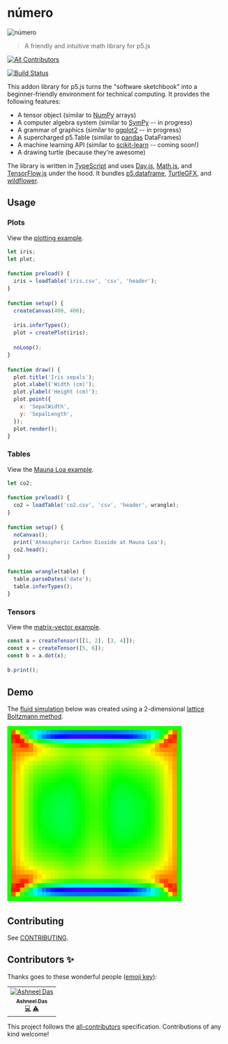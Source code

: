 # número

![número](numero.png)
> A friendly and intuitive math library for p5.js

[![All Contributors](https://img.shields.io/badge/all_contributors-1-orange.svg?style=flat-square)](#contributors)

[![Build Status](https://app.travis-ci.com/nickmcintyre/numero.svg?branch=main)](https://app.travis-ci.com/nickmcintyre/numero)

This addon library for p5.js turns the "software sketchbook" into a beginner-friendly environment for technical computing. It provides the following features:

- A tensor object (similar to [NumPy](https://numpy.org/) arrays)
- A computer algebra system (similar to [SymPy](https://www.sympy.org/en/index.html) -- in progress)
- A grammar of graphics (similar to [ggplot2](https://ggplot2.tidyverse.org/) -- in progress)
- A supercharged p5.Table (similar to [pandas](https://pandas.pydata.org/) DataFrames)
- A machine learning API (similar to [scikit-learn](https://scikit-learn.org/stable/index.html) -- coming soon!)
- A drawing turtle (because they're awesome)

The library is written in [TypeScript](http://www.typescriptlang.org/) and uses [Day.js](https://day.js.org/), [Math.js](https://mathjs.org/), and [TensorFlow.js](https://js.tensorflow.org/api/latest/) under the hood. It bundles [p5.dataframe](https://github.com/nickmcintyre/p5.dataframe), [TurtleGFX](https://github.com/CodeGuppyPrograms/TurtleGFX), and [wildflower](https://github.com/nickmcintyre/wildflower).

## Usage

### Plots
View the [plotting example](/examples/plotting/).
```javascript
let iris;
let plot;

function preload() {
  iris = loadTable('iris.csv', 'csv', 'header');
}

function setup() {
  createCanvas(400, 400);

  iris.inferTypes();
  plot = createPlot(iris);

  noLoop();
}

function draw() {
  plot.title('Iris sepals');
  plot.xlabel('Width (cm)');
  plot.ylabel('Height (cm)');
  plot.point({
    x: 'SepalWidth',
    y: 'SepalLength',
  });
  plot.render();
}
```

### Tables
View the [Mauna Loa example](/examples/mauna-loa/).
```javascript
let co2;

function preload() {
  co2 = loadTable('co2.csv', 'csv', 'header', wrangle);
}

function setup() {
  noCanvas();
  print('Atmospheric Carbon Dioxide at Mauna Loa');
  co2.head();
}

function wrangle(table) {
  table.parseDates('date');
  table.inferTypes();
}
```

### Tensors
View the [matrix-vector example](/examples/matrix-vector/).
```javascript
const a = createTensor([[1, 2], [3, 4]]);
const x = createTensor([5, 6]);
const b = a.dot(x);

b.print();
```

## Demo

The [fluid simulation](/examples/fluid-simulation/) below was created using a 2-dimensional [lattice Boltzmann method](https://en.wikipedia.org/wiki/Lattice_Boltzmann_methods).

![A fluid simulation](examples/fluid-simulation/lbm.gif)

## Contributing

See [CONTRIBUTING](CONTRIBUTING.md).

## Contributors ✨

Thanks goes to these wonderful people ([emoji key](https://allcontributors.org/docs/en/emoji-key)):

<!-- ALL-CONTRIBUTORS-LIST:START - Do not remove or modify this section -->
<!-- prettier-ignore -->
<table>
  <tr>
    <td align="center"><a href="https://github.com/ashneeldas2"><img src="https://avatars3.githubusercontent.com/u/18149521?v=4" width="100px;" alt="Ashneel Das"/><br /><sub><b>Ashneel Das</b></sub></a><br /><a href="https://github.com/nickmcintyre/numero/commits?author=ashneeldas2" title="Code">💻</a> <a href="https://github.com/nickmcintyre/numero/commits?author=ashneeldas2" title="Tests">⚠️</a></td>
  </tr>
</table>

<!-- ALL-CONTRIBUTORS-LIST:END -->

This project follows the [all-contributors](https://github.com/all-contributors/all-contributors) specification. Contributions of any kind welcome!
